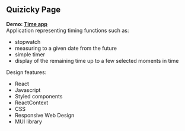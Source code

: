 ## Quizicky Page

**Demo: [Time app](https://dawiddev.github.io/time_app/)** <br/>
Application representing timing functions such as:
- stopwatch
- measuring to a given date from the future
- simple timer
- display of the remaining time up to a few selected moments in time

Design features:

- React
- Javascript
- Styled components
- ReactContext
- CSS
- Responsive Web Design
- MUI library
